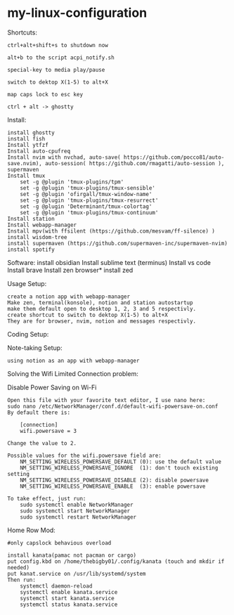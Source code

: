 # my-linux-configuration

Shortcuts:

    ctrl+alt+shift+s to shutdown now

    alt+b to the script acpi_notify.sh

    special-key to media play/pause

    switch to dektop X(1-5) to alt+X

    map caps lock to esc key

    ctrl + alt -> ghostty
Install:
    
    install ghostty
    install fish
    Install ytfzf
    Install auto-cpufreq
    Install nvim with nvchad, auto-save( https://github.com/pocco81/auto-save.nvim), auto-session( https://github.com/rmagatti/auto-session ), supermaven
    Install tmux
        set -g @plugin 'tmux-plugins/tpm'
        set -g @plugin 'tmux-plugins/tmux-sensible'
        set -g @plugin 'ofirgall/tmux-window-name'
        set -g @plugin 'tmux-plugins/tmux-resurrect'
        set -g @plugin 'Determinant/tmux-colortag'
        set -g @plugin 'tmux-plugins/tmux-continuum'
    Install station
    Install webapp-manager
    Install mpv(with ffsilent (https://github.com/mesvam/ff-silence) )
    install wisdom-tree
    install supermaven (https://github.com/supermaven-inc/supermaven-nvim)
    install spotify

Software:
    install obsidian
    Install sublime text (terminus)
    Install vs code
    Install brave
    Install zen browser*
    install zed

Usage Setup:

    create a notion app with webapp-manager
    Make zen, terminal(konsole), notion and station autostartup
    make them default open to desktop 1, 2, 3 and 5 respectivly. 
    create shortcut to switch to dektop X(1-5) to alt+X
    They are for browser, nvim, notion and messages respectivly.

Coding Setup:

Note-taking Setup:

    using notion as an app with webapp-manager

Solving the Wifi Limited Connection problem:
    
Disable Power Saving on Wi-Fi

    Open this file with your favorite text editor, I use nano here:
    sudo nano /etc/NetworkManager/conf.d/default-wifi-powersave-on.conf
    By default there is:
    
        [connection]
        wifi.powersave = 3
    
    Change the value to 2.

    Possible values for the wifi.powersave field are:
        NM_SETTING_WIRELESS_POWERSAVE_DEFAULT (0): use the default value
        NM_SETTING_WIRELESS_POWERSAVE_IGNORE  (1): don't touch existing setting
        NM_SETTING_WIRELESS_POWERSAVE_DISABLE (2): disable powersave
        NM_SETTING_WIRELESS_POWERSAVE_ENABLE  (3): enable powersave

    To take effect, just run:
        sudo systemctl enable NetworkManager
        sudo systemctl start NetworkManager
        sudo systemctl restart NetworkManager
Home Row Mod:
    
    #only capslock behavious overload

    install kanata(pamac not pacman or cargo)
    put config.kbd on /home/thebigby01/.config/kanata (touch and mkdir if needed)
    put kanat.service on /usr/lib/systemd/system
    Then run:
        systemctl daemon-reload
        systemctl enable kanata.service
        systemctl start kanata.service
        systemctl status kanata.service
        
